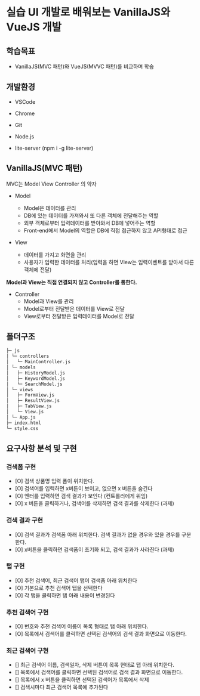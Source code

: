 # 실습 UI 개발로 배워보는 VanillaJS와 VueJS 개발

## 학습목표

- VanillaJS(MVC 패턴)와 VueJS(MVVC 패턴)를 비교하며 학습

## 개발환경

- VSCode
- Chrome

- Git
- Node.js
- lite-server (npm i -g lite-server)


## VanillaJS(MVC 패턴)

MVC는 Model View Controller 의 약자

- Model
  - Model은 데이터를 관리
  - DB에 있는 데이터를 가져와서 또 다른 객체에 전달해주는 역할
  - 외부 객체로부터 입력데이터를 받아와서 DB에 넣어주는 역할
  - Front-end에서 Model의 역할은 DB에 직접 접근하지 않고 API형태로 접근

- View
  - 데이터를 가지고 화면을 관리
  - 사용자가 입력한 데이터를 처리(입력을 하면 View는 입력이벤트를 받아서 다른 객체에 전달)

**Model과 View는 직접 연결되지 않고 Controller를 통한다.**

- Controller
  - Model과 View를 관리
  - Model로부터 전달받은 데이터를 View로 전달
  - View로부터 전달받은 입력데이터를 Model로 전달

## 폴더구조

```bash
├─ js
│ └─ controllers
│   └─ MainController.js
│ └─ models
│   ├─ HistoryModel.js
│   ├─ KeywordModel.js
│   └─ SearchModel.js
│ └─ views
│   ├─ FormView.js
│   ├─ ResultView.js
│   ├─ TabView.js
│   └─ View.js
│ └─ App.js
├─ index.html
└─ style.css
```

## 요구사항 분석 및 구현

### 검색폼 구현
- [O] 검색 상품명 입력 폼이 위치한다.
- [O] 검색어를 입력하면 x버튼이 보이고, 없으면 x 버튼을 숨긴다
- [O] 엔터를 입력하면 검색 결과가 보인다 (컨트롤러에게 위임)
- [O] x 버튼을 클릭하거나, 검색어를 삭제하면 검색 결과를 삭제한다 (과제)

### 검색 결과 구현

- [O] 검색 결과가 검색폼 아래 위치한다. 검색 결과가 없을 경우와 있을 경우를 구분한다.
- [O] x버튼을 클릭하면 검색폼이 초기화 되고, 검색 결과가 사라진다 (과제)

### 탭 구현

- [O] 추천 검색어, 최근 검색어 탭이 검색폼 아래 위치한다
- [O] 기본으로 추천 검색어 탭을 선택한다
- [O] 각 탭을 클릭하면 탭 아래 내용이 변경된다

### 추천 검색어 구현

- [O] 번호와 추천 검색어 이름이 목록 형태로 탭 아래 위치한다.
- [O] 목록에서 검색어를 클릭하면 선택된 검색어의 검색 결과 화면으로 이동한다.

### 최근 검색어 구현
- [] 최근 검색어 이름, 검색일자, 삭제 버튼이 목록 현태로 탭 아래 위치한다.
- [] 목록에서 검색어를 클릭하면 선택된 검색어로 검색 결과 화면으로 이동한다.
- [] 목록에서 x 버튼을 클릭하면 선택된 검색어가 목록에서 삭제
- [] 검색시마다 최근 검색어 목록에 추가된다
